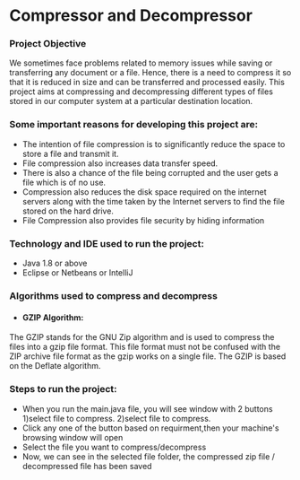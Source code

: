 # Compressor and Decompressor

### Project Objective
We sometimes face problems related to memory issues while saving or transferring any document or a file. Hence, there is a need to compress it so that it is reduced in size and can be transferred and processed easily. This project aims at compressing and decompressing different types of files stored in our computer system at a particular destination location.
  
### Some important reasons for developing this project are:
- The intention of file compression is to significantly reduce the space to store a file and transmit it.
- File compression also increases data transfer speed.
- There is also a chance of the file being corrupted and the user gets a file which is of no use.
- Compression also reduces the disk space required on the internet servers along with the time taken by the Internet servers to find the file stored on the hard drive.
- File Compression also provides file security by hiding information
 
### Technology and IDE used to run the project:
- Java 1.8 or above
- Eclipse or Netbeans or IntelliJ
 
### Algorithms used to compress and decompress
- #### GZIP Algorithm:
The GZIP stands for the GNU Zip algorithm and is used to compress the files into a gzip file format. This file format must not be confused with the ZIP archive file  format as the gzip works on a single file. The GZIP is based on the Deflate algorithm.

### Steps to run the project:
- When you run the main.java file, you will see window with 2 buttons
   1)select file to compress.
   2)select file to compress.
- Click any one of the button based on requirment,then your machine's browsing window will open
- Select the file you want to compress/decompress
- Now, we can see in the selected file folder, the compressed zip file / decompressed file has been saved



  
  

